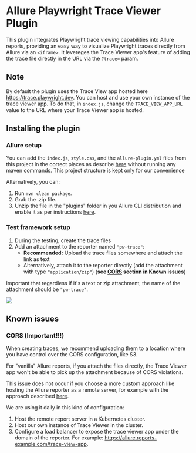# Allure Playwright Trace Viewer Plugin

This plugin integrates Playwright trace viewing capabilities into Allure reports, providing an easy way to visualize Playwright traces directly from Allure via an `<iframe>`.
It levereges the Trace Viewer app's feature of adding the trace file directly in the URL via the `?trace=` param. 

## Note
By default the plugin uses the Trace View app hosted here https://trace.playwright.dev. You can host and use your own instance of the trace viewer app. To do that, in `index.js`, change the `TRACE_VIEW_APP_URL` value to the URL where your Trace Viewer app is hosted.


## Installing the plugin

### Allure setup
You can add the `index.js`, `style.css`, and the `allure-plugin.yml` files from this project in the correct places as describe [here](https://github.com/allure-framework/allure-docs/blob/main/content/plugins/overview.md#step-8-enabling-a-plugin) without running any maven commands. This project structure is kept only for our convenience

Alternatively, you can:
1) Run `mvn clean package`.
2) Grab the .zip file.
3) Unzip the file in the "plugins" folder in you Allure CLI distribution and enable it as per instructions [here](https://github.com/allure-framework/allure-docs/blob/main/content/plugins/overview.md#step-8-enabling-a-plugin).

### Test framework setup
1) During the testing, create the trace files
2) Add an attachment to the reporter named `"pw-trace"`:
    * **Recommended:** Upload the trace files somewhere and attach the link as text 
    * Alternatively, attach it to the reporter directly (add the attachment with type `"application/zip"`) (**see [CORS](#cors-important) section in Known issues**)

Important that regardless if it's a text or zip attachment, the name of the attachment should be `"pw-trace"`.

![](https://s10.gifyu.com/images/SfR0L.gif)

## Known issues
### CORS (Important!!!)
When creating traces, we recommend uploading them to a location where you have control over the CORS configuration, like S3.

For "vanilla" Allure reports, if you attach the files directly, the Trace Viewer app won't be able to pick up the attachment because of CORS violations. 

This issue does not occur if you choose a more custom approach like hosting the Allure reporter as a remote server, for example with the approach described [here](https://github.com/fescobar/allure-docker-service).

We are using it daily in this kind of configuration:
1) Host the remote report server in a Kubernetes cluster.
2) Host our own instance of Trace Viewer in the cluster.
3) Configure a load balancer to expose the trace viewer app under the domain of the reporter. For example: https://allure.reports-example.com/trace-view-app.